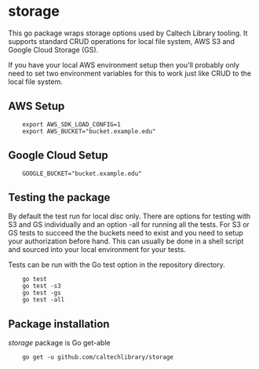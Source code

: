 
# storage

This go package wraps storage options used by Caltech Library tooling. It supports standard 
CRUD operations for local file system, AWS S3 and Google Cloud Storage (GS).

If you have your local AWS environment setup then you'll probably only need to set two
environment variables for this to work just like CRUD to the local file system.

## AWS Setup

```shell
    export AWS_SDK_LOAD_CONFIG=1
    export AWS_BUCKET="bucket.example.edu"
```

## Google Cloud Setup

```shell
    GOOGLE_BUCKET="bucket.example.edu"
```

## Testing the package

By default the test run for local disc only. There are options for testing with
S3 and GS individually and an option -all for running all the tests. For S3 or
GS tests to succeed the the buckets need to exist and you need to setup your
authorization before hand. This can usually be done in a shell script and sourced
into your local environment for your tests.

Tests can be run with the Go test option in the repository directory.

```shell
    go test
    go test -s3
    go test -gs
    go test -all
```

## Package installation

_storage_ package is Go get-able

```
    go get -u github.com/caltechlibrary/storage
```

